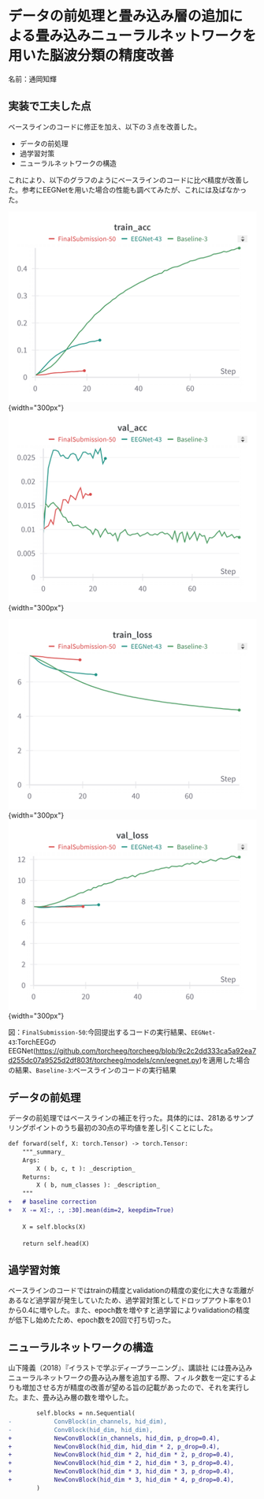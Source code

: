 # データの前処理と畳み込み層の追加による畳み込みニューラルネットワークを用いた脳波分類の精度改善

名前：通岡知輝

## 実装で工夫した点

ベースラインのコードに修正を加え、以下の３点を改善した。

- データの前処理
- 過学習対策
- ニューラルネットワークの構造

これにより、以下のグラフのようにベースラインのコードに比べ精度が改善した。参考にEEGNetを用いた場合の性能も調べてみたが、これには及ばなかった。

![Wandb Train Accuracy Chart](./img/W&B_Chart_train_acc.png){width="300px"}![Wandb Validation Accuracy Chart](./img/W&B_Chart_val_acc.png){width="300px"}

![Wandb Train Loss Chart](./img/W&B_Chart_train_loss.png){width="300px"}![Wandb Validation Loss Chart](./img/W&B_Chart_val_loss.png){width="300px"}

図：`FinalSubmission-50`:今回提出するコードの実行結果、`EEGNet-43`:TorchEEGのEEGNet(<https://github.com/torcheeg/torcheeg/blob/9c2c2dd333ca5a92ea7d255dc07a9525d2df803f/torcheeg/models/cnn/eegnet.py>)を適用した場合の結果、`Baseline-3`:ベースラインのコードの実行結果

## データの前処理

データの前処理ではベースラインの補正を行った。具体的には、281あるサンプリングポイントのうち最初の30点の平均値を差し引くことにした。

```diff
def forward(self, X: torch.Tensor) -> torch.Tensor:
    """_summary_
    Args:
        X ( b, c, t ): _description_
    Returns:
        X ( b, num_classes ): _description_
    """
+   # baseline correction
+   X -= X[:, :, :30].mean(dim=2, keepdim=True)

    X = self.blocks(X)

    return self.head(X)
```

## 過学習対策

ベースラインのコードではtrainの精度とvalidationの精度の変化に大きな乖離があるなど過学習が発生していたため、過学習対策としてドロップアウト率を0.1から0.4に増やした。また、epoch数を増やすと過学習によりvalidationの精度が低下し始めたため、epoch数を20回で打ち切った。

## ニューラルネットワークの構造

山下隆義（2018）『イラストで学ぶディープラーニング』、講談社 には畳み込みニューラルネットワークの畳み込み層を追加する際、フィルタ数を一定にするよりも増加させる方が精度の改善が望める旨の記載があったので、それを実行した。また、畳み込み層の数を増やした。

```diff
        self.blocks = nn.Sequential(
-            ConvBlock(in_channels, hid_dim),
-            ConvBlock(hid_dim, hid_dim),
+            NewConvBlock(in_channels, hid_dim, p_drop=0.4),
+            NewConvBlock(hid_dim, hid_dim * 2, p_drop=0.4),
+            NewConvBlock(hid_dim * 2, hid_dim * 2, p_drop=0.4),
+            NewConvBlock(hid_dim * 2, hid_dim * 3, p_drop=0.4),
+            NewConvBlock(hid_dim * 3, hid_dim * 3, p_drop=0.4),
+            NewConvBlock(hid_dim * 3, hid_dim * 4, p_drop=0.4),
        )
```
